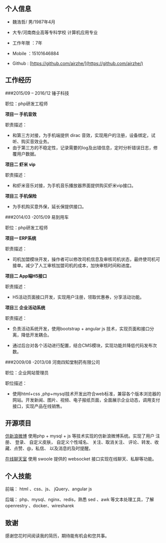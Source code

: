 ## 个人信息

+ 魏浩哲/ 男/1987年4月
+ 大专/河南商业高等专科学校   计算机应用专业    + 工作年限 ：7年+ Mobile  ：15101646884+ Github  : [https://github.com/airzhe/](https://github.com/airzhe/)


## 工作经历

###2015/09 – 2016/12			锤子科技

职位：php研发工程师

**项目一 手机音效**

职责描述：

+ 和第三方对接，为手机端提供 dirac 音效，实现用户的注册，设备绑定，试听、购买音效业务。
+ 由于第三方的不稳定性，记录需要的log及出错信息，定时分析错误日志，修覆用户数据。

**项目二 虾米 vip**

职责描述：

+ 和虾米音乐对接，为手机音乐播放器界面提供购买虾米vip接口。

**项目三 手机保险**

+ 为手机购买意外保，延长保提供接口。

 

###2014/03 -2015/09      易到用车

职位：php研发工程师

**项目一 ERP系统**

职责描述：

+ 司机加盟模块开发，操作者可以修改司机信息及审核司机状态，最终使司机可接单。减少了人工审核加盟司机的成本，加快审核时间和进度。

**项目二 App端H5接口**

职责描述：

+ H5活动页面接口开发，实现用户注册，领取优惠券，分享活动功能。

**项目三 企业活动系统**

职责描述：

+ 负责活动系统开发，使用bootstrap + angular js 技术，实现页面和接口分离，降低开发耦合。

+ 通过后台对各个活动进行配置，结合CMS模块，实现功能并降低代码发布次数。

 
###2009/08 -2013/08     河南四知堂制药有限公司

职位：企业网站管理员

职位描述：

+ 使用html+css ,php+mysql技术开发出符合web标准，兼容各个版本浏览器的网站。开发新闻、图片、视频、电子报纸页面，全面展示企业动态，调用支付接口，实现产品在线销售。

 

## 开源项目

[仿新浪微博](https://github.com/airzhe/weibo)   使用php + mysql + js 等技术实现的仿新浪微博系统。实现了用户 注册、 登录、 自定义皮肤， 自定义个性域名、 关注、取消关注、 评论、转发、收藏、点赞、@，私信、 以及消息的及时提醒。

[在线聊天室](https://github.com/airzhe/BAT-websocket-chat)   使用 swoole  提供的 websocket 接口实现在线聊天、私聊等功能。

 

## 个人技能

前端： html 、css、js、 jQuery、angular js

后端：  php、mysql、nginx、redis，熟悉 sed 、awk 等文本处理工具，了解 openrestry 、docker、wiresharek

 

## 致谢

感谢您花时间阅读我的简历，期待能有机会和您共事。